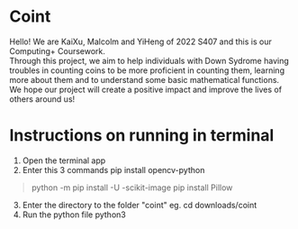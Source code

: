 # Coint
Hello! We are KaiXu, Malcolm and YiHeng of 2022 S407 and this is our Computing+ Coursework.  
Through this project, we aim to help individuals with Down Sydrome having troubles in counting coins to be more proficient in counting them, learning more about them and to understand some basic mathematical functions.
We hope our project will create a positive impact and improve the lives of others around us!

# Instructions on running in terminal
1. Open the terminal app
2. Enter this 3 commands
pip install opencv-python
> python -m pip install -U -scikit-image
> pip install Pillow
3. Enter the directory to the folder "coint"
eg. cd downloads/coint
4. Run the python file
python3 <file name.py>
 
